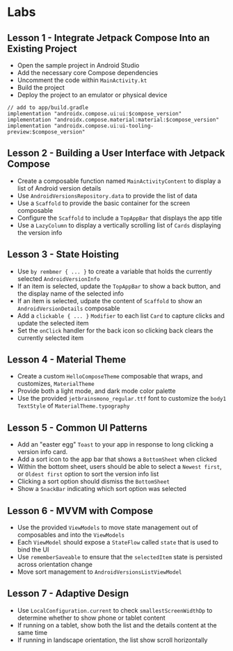 # Labs

## Lesson 1 - Integrate Jetpack Compose Into an Existing Project
- Open the sample project in Android Studio
- Add the necessary core Compose dependencies
- Uncomment the code within `MainActivity.kt`
- Build the project
- Deploy the project to an emulator or physical device

```
// add to app/build.gradle
implementation "androidx.compose.ui:ui:$compose_version"
implementation "androidx.compose.material:material:$compose_version"
implementation "androidx.compose.ui:ui-tooling-preview:$compose_version"
```

## Lesson 2 - Building a User Interface with Jetpack Compose
- Create a composable function named `MainActivityContent` to display a list of Android version details
- Use `AndroidVersionsRepository.data` to provide the list of data
- Use a `Scaffold` to provide the basic container for the screen composable
- Configure the `Scaffold` to include a `TopAppBar` that displays the app title
- Use a `LazyColumn` to display a vertically scrolling list of `Cards` displaying the version info

## Lesson 3 - State Hoisting
- Use `by rembmer { ... }` to create a variable that holds the currently selected `AndroidVersionInfo`
- If an item is selected, update the `TopAppBar` to show a back button, and the display name of the selected info
- If an item is selected, udpate the content of `Scaffold` to show an `AndroidVersionDetails` composable
- Add a `clickable { ... }` `Modifier` to each list `Card` to capture clicks and update the selected item
- Set the `onClick` handler for the back icon so clicking back clears the currently selected item

## Lesson 4 - Material Theme
- Create a custom `HelloComposeTheme` composable that wraps, and customizes, `MaterialTheme`
- Provide both a light mode, and dark mode color palette
- Use the provided `jetbrainsmono_regular.ttf` font to customize the `body1` `TextStyle` of `MaterialTheme.typography`

## Lesson 5 - Common UI Patterns
- Add an "easter egg" `Toast` to your app in response to long clicking a version info card.
- Add a sort icon to the app bar that shows a `BottomSheet` when clicked
- Within the bottom sheet, users should be able to select a `Newest first`, or `Oldest first` option to sort the version info list
- Clicking a sort option should dismiss the `BottomSheet`
- Show a `SnackBar` indicating which sort option was selected

## Lesson 6 - MVVM with Compose
- Use the provided `ViewModels` to move state management out of composables and into the `ViewModels`
- Each `ViewModel` should expose a `StateFlow` called `state` that is used to bind the UI
- Use `rememberSaveable` to ensure that the `selectedItem` state is persisted across orientation change
- Move sort management to `AndroidVersionsListViewModel`

## Lesson 7 - Adaptive Design
- Use `LocalConfiguration.current` to check `smallestScreenWidthDp` to determine whether to show phone or tablet content
- If running on a tablet, show both the list and the details content at the same time
- If running in landscape orientation, the list show scroll horizontally